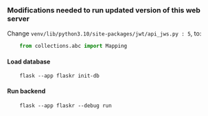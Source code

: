 ### Modifications needed to run updated version of this web server

Change `venv/lib/python3.10/site-packages/jwt/api_jws.py : 5`,  to: 
```python
    from collections.abc import Mapping
```

#### Load database
```
    flask --app flaskr init-db
```

#### Run backend
```
    flask --app flaskr --debug run
```